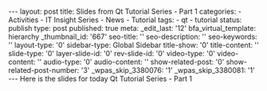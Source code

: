 --- layout: post title: Slides from Qt Tutorial Series - Part 1
categories: - Activities - IT Insight Series - News - Tutorial tags: -
qt - tutorial status: publish type: post published: true meta:
\_edit\_last: '12' bfa\_virtual\_template: hierarchy \_thumbnail\_id:
'667' seo-title: '' seo-description: '' seo-keywords: '' layout-type:
'0' sidebar-type: Global Sidebar title-show: '0' title-content: ''
slide-type: '0' layer-slide-id: '0' rev-slide-id: '0' video-type: '0'
video-content: '' audio-type: '0' audio-content: '' show-related-post:
'0' show-related-post-number: '3' \_wpas\_skip\_3380076: '1'
\_wpas\_skip\_3380081: '1' --- Here is the slides for today Qt Tutorial
Series - Part 1
